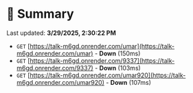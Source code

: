 # 📖 Summary
Last updated: **3/29/2025, 2:30:22 PM**

- `GET` [https://talk-m6gd.onrender.com/umar](https://talk-m6gd.onrender.com/umar) - **Down** (150ms)
- `GET` [https://talk-m6gd.onrender.com/9337](https://talk-m6gd.onrender.com/9337) - **Down** (103ms)
- `GET` [https://talk-m6gd.onrender.com/umar920](https://talk-m6gd.onrender.com/umar920) - **Down** (107ms)
